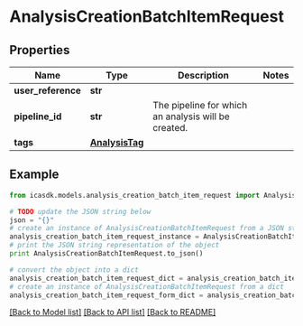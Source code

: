 # AnalysisCreationBatchItemRequest


## Properties
Name | Type | Description | Notes
------------ | ------------- | ------------- | -------------
**user_reference** | **str** |  | 
**pipeline_id** | **str** | The pipeline for which an analysis will be created. | 
**tags** | [**AnalysisTag**](AnalysisTag.md) |  | 

## Example

```python
from icasdk.models.analysis_creation_batch_item_request import AnalysisCreationBatchItemRequest

# TODO update the JSON string below
json = "{}"
# create an instance of AnalysisCreationBatchItemRequest from a JSON string
analysis_creation_batch_item_request_instance = AnalysisCreationBatchItemRequest.from_json(json)
# print the JSON string representation of the object
print AnalysisCreationBatchItemRequest.to_json()

# convert the object into a dict
analysis_creation_batch_item_request_dict = analysis_creation_batch_item_request_instance.to_dict()
# create an instance of AnalysisCreationBatchItemRequest from a dict
analysis_creation_batch_item_request_form_dict = analysis_creation_batch_item_request.from_dict(analysis_creation_batch_item_request_dict)
```
[[Back to Model list]](../README.md#documentation-for-models) [[Back to API list]](../README.md#documentation-for-api-endpoints) [[Back to README]](../README.md)


